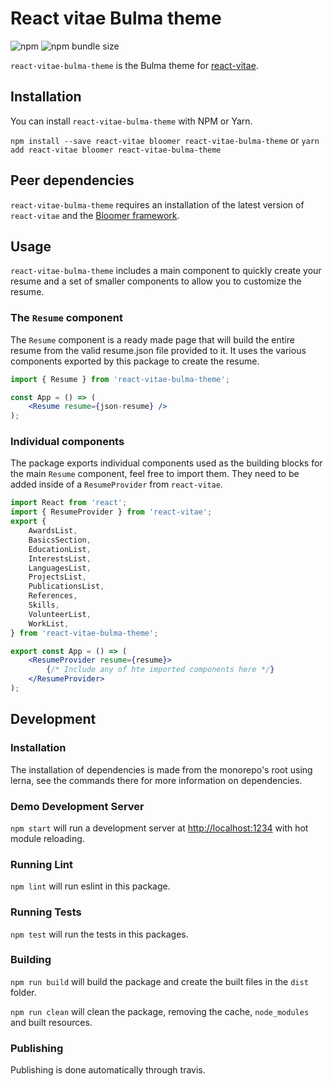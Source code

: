 # React vitae Bulma theme
![npm](https://img.shields.io/npm/v/react-vitae-bulma-theme.svg) ![npm bundle size](https://img.shields.io/bundlephobia/minzip/react-vitae-bulma-theme.svg)

`react-vitae-bulma-theme` is the Bulma theme for [react-vitae](https://github.com/Minivera/react-vitae).

## Installation

You can install `react-vitae-bulma-theme` with NPM or Yarn.

`npm install --save react-vitae bloomer react-vitae-bulma-theme` or `yarn add react-vitae bloomer react-vitae-bulma-theme`

## Peer dependencies

`react-vitae-bulma-theme` requires an installation of the latest version of `react-vitae` and the [Bloomer framework](https://bloomer.js.org/#/).

## Usage

`react-vitae-bulma-theme` includes a main component to quickly create your resume and a set of smaller components to allow you to customize the resume.

### The `Resume` component

The `Resume` component is a ready made page that will build the entire resume from the valid resume.json file provided to it. It uses the various components exported by this package to create the resume.

```jsx harmony
import { Resume } from 'react-vitae-bulma-theme';

const App = () => (
    <Resume resume={json-resume} />
);
```

### Individual components

The package exports individual components used as the building blocks for the main `Resume` component, feel free to import them. They need to be added inside of a `ResumeProvider` from `react-vitae`.

```jsx harmony
import React from 'react';
import { ResumeProvider } from 'react-vitae';
export {
    AwardsList,
    BasicsSection,
    EducationList,
    InterestsList,
    LanguagesList,
    ProjectsList,
    PublicationsList,
    References,
    Skills,
    VolunteerList,
    WorkList,
} from 'react-vitae-bulma-theme';

export const App = () => (
    <ResumeProvider resume={resume}>
        {/* Include any of hte imported components here */}
    </ResumeProvider>
);
```

## Development

### Installation

The installation of dependencies is made from the monorepo's root using lerna, see the commands there for more information on dependencies.

### Demo Development Server

`npm start` will run a development server at [http://localhost:1234](http://localhost:1234) with hot module reloading.

### Running Lint

`npm lint` will run eslint in this package.

### Running Tests

`npm test` will run the tests in this packages.

### Building

`npm run build` will build the package and create the built files in the `dist` folder.

`npm run clean` will clean the package, removing the cache, `node_modules` and built resources.

### Publishing

Publishing is done automatically through travis.

